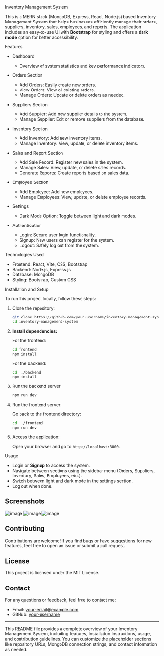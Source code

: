 
 Inventory Management System

This is a MERN stack (MongoDB, Express, React, Node.js) based Inventory Management System that helps businesses efficiently manage their orders, suppliers, inventory, sales, employees, and reports. 
The application includes an easy-to-use UI with **Bootstrap** for styling and offers a **dark mode** option for better accessibility. 

Features

- Dashboard
  - Overview of system statistics and key performance indicators.

- Orders Section
  - Add Orders: Easily create new orders.
  - View Orders: View all existing orders.
  - Manage Orders: Update or delete orders as needed.

- Suppliers Section
  - Add Supplier: Add new supplier details to the system.
  - Manage Supplier: Edit or remove suppliers from the database.

- Inventory Section
  - Add Inventory: Add new inventory items.
  - Manage Inventory: View, update, or delete inventory items.

- Sales and Report Section
  - Add Sale Record: Register new sales in the system.
  - Manage Sales: View, update, or delete sales records.
  - Generate Reports: Create reports based on sales data.

- Employee Section
  - Add Employee: Add new employees.
  - Manage Employees: View, update, or delete employee records.

- Settings
  - Dark Mode Option: Toggle between light and dark modes.

- Authentication
  - Login: Secure user login functionality.
  - Signup: New users can register for the system.
  - Logout: Safely log out from the system.

 Technologies Used

- Frontend: React, Vite, CSS, Bootstrap
- Backend: Node.js, Express.js
- Database: MongoDB
- Styling: Bootstrap, Custom CSS

 Installation and Setup

To run this project locally, follow these steps:

1. Clone the repository:

   ```bash
   git clone https://github.com/your-username/inventory-management-system.git
   cd inventory-management-system
   ```

2. **Install dependencies:**

   For the frontend:

   ```bash
   cd frontend
   npm install
   ```

   For the backend:

   ```bash
   cd ../backend
   npm install
   ```
3. Run the backend server:

   ```bash
   npm run dev
   ```

4. Run the frontend server:

   Go back to the frontend directory:

   ```bash
   cd ../frontend
   npm run dev
   ```

5. Access the application:

   Open your browser and go to `http://localhost:3000`.

 Usage

- Login or **Signup** to access the system.
- Navigate between sections using the sidebar menu (Orders, Suppliers, Inventory, Sales, Employees, etc.).
- Switch between light and dark mode in the settings section.
- Log out when done.

## Screenshots
![image](https://github.com/user-attachments/assets/e6a853ae-b2fe-4982-ad71-ae17ea0af7ed)
![image](https://github.com/user-attachments/assets/ad49002f-ddd5-4fdf-88b0-7ec6c9bea611)
![image](https://github.com/user-attachments/assets/5e9a5809-6a04-4c02-9099-0cee07c6da3e)



## Contributing

Contributions are welcome! If you find bugs or have suggestions for new features, feel free to open an issue or submit a pull request.

## License

This project is licensed under the MIT License.

## Contact

For any questions or feedback, feel free to contact me:

- Email: your-email@example.com
- GitHub: [your-username](https://github.com/your-username)

---

This README file provides a complete overview of your Inventory Management System, including features, installation instructions, usage, and contribution guidelines. You can customize the placeholder sections like repository URLs, MongoDB connection strings, and contact information as needed.

